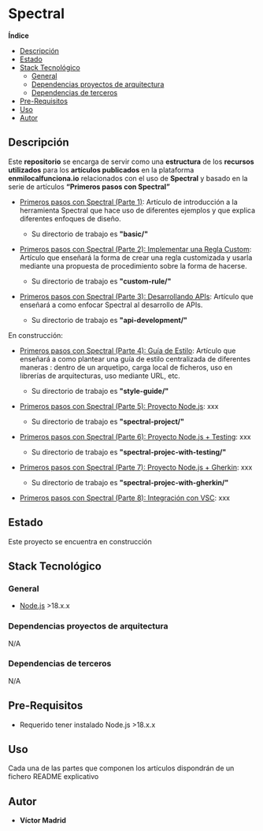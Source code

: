 <h1>Spectral</h1>





**Índice**
- [Descripción](#descripción)
- [Estado](#estado)
- [Stack Tecnológico](#stack-tecnológico)
  - [General](#general)
  - [Dependencias proyectos de arquitectura](#dependencias-proyectos-de-arquitectura)
  - [Dependencias de terceros](#dependencias-de-terceros)
- [Pre-Requisitos](#pre-requisitos)
- [Uso](#uso)
- [Autor](#autor)





## Descripción

Este **repositorio** se encarga de servir como una **estructura** de los **recursos utilizados** para los **artículos publicados** en la plataforma **enmilocalfunciona.io** relacionados con el uso de **Spectral** y basado en la serie de artículos **“Primeros pasos con Spectral”**

* [Primeros pasos con Spectral (Parte 1)](https://www.enmilocalfunciona.io/primeros-pasos-con-spectral/): Artículo de introducción a la herramienta Spectral que hace uso de diferentes ejemplos y que explica diferentes enfoques de diseño.
  * Su directorio de trabajo es **"basic/"**

* [Primeros pasos con Spectral (Parte 2): Implementar una Regla Custom](https://www.enmilocalfunciona.io/primeros-pasos-con-spectral-parte-2-implementar-una-regla-custom/): Artículo que enseñará la forma de crear una regla customizada y usarla mediante una propuesta de procedimiento sobre la forma de hacerse.
  * Su directorio de trabajo es **"custom-rule/"**

* [Primeros pasos con Spectral (Parte 3): Desarrollando APIs](https://www.enmilocalfunciona.io/primeros-pasos-con-spectral-parte-3-desarrollando-apis): Artículo que enseñará a como enfocar Spectral al desarrollo de APIs.
  * Su directorio de trabajo es **"api-development/"**

En construcción:

* [Primeros pasos con Spectral (Parte 4): Guía de Estilo](https://www.enmilocalfunciona.io/primeros-pasos-con-spectral-parte-4-guia-de-estilo-de-apis): Artículo que enseñará a como plantear una guía de estilo centralizada de diferentes maneras : dentro de un arquetipo, carga local de ficheros, uso en librerías de arquitecturas, uso mediante URL, etc.
  * Su directorio de trabajo es **"style-guide/"**

* [Primeros pasos con Spectral (Parte 5): Proyecto Node.js](https://www.enmilocalfunciona.io/): xxx
  * Su directorio de trabajo es **"spectral-project/"**

* [Primeros pasos con Spectral (Parte 6): Proyecto Node.js + Testing](https://www.enmilocalfunciona.io/primeros-pasos-con-spectral-parte-6-proyecto-node-js-testing): xxx
  * Su directorio de trabajo es **"spectral-projec-with-testing/"**

* [Primeros pasos con Spectral (Parte 7): Proyecto Node.js + Gherkin](https://www.enmilocalfunciona.io/primeros-pasos-con-spectral-parte-7-proyecto-node-js-gherkin): xxx
  * Su directorio de trabajo es **"spectral-projec-with-gherkin/"**

* [Primeros pasos con Spectral (Parte 8): Integración con VSC](https://www.enmilocalfunciona.io/primeros-pasos-con-spectral-parte-8-integracion-con-vsc): xxx




## Estado

Este proyecto se encuentra en construcción





## Stack Tecnológico

### General

* [Node.js](https://nodejs.org/es) >18.x.x


### Dependencias proyectos de arquitectura

N/A


### Dependencias de terceros

N/A





## Pre-Requisitos

* Requerido tener instalado Node.js >18.x.x




## Uso

Cada una de las partes que componen los artículos dispondrán de un fichero README explicativo





## Autor

* **Víctor Madrid**